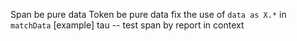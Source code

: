 Span be pure data
Token be pure data
fix the use of `data as X.*` in `matchData`
[example] tau -- test span by report in context
